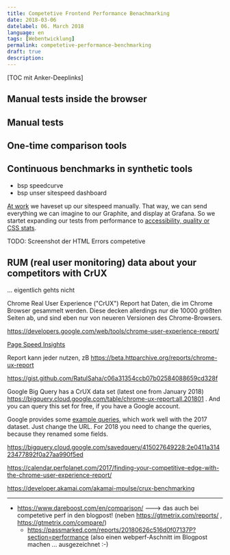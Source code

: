 ```yaml
---
title: Competetive Frontend Performance Benachmarking
date: 2018-03-06
datelabel: 06. March 2018
language: en
tags: [Webentwicklung]
permalink: competetive-performance-benchmarking
draft: true
description:
---
```


[TOC mit Anker-Deeplinks]


## Manual tests inside the browser



## Manual tests



## One-time comparison tools



## Continuous benchmarks in synthetic tools

- bsp speedcurve
- bsp unser sitespeed dashboard


[At work](TODO:ZON-FE-Manual) we haveset up our sitespeed manually. That way, we can send everything we can imagine to our Graphite, and display at Grafana. So we startet expanding our tests from performance to [accessibility, quality or CSS stats](TODO:a11ydashboardRepo).

TODO: Screenshot der HTML Errors competetive


## RUM (real user monitoring) data about your competitors with CrUX

... eigentlich gehts nicht

Chrome Real User Experience ("CrUX") Report hat Daten, die im Chrome Browser gesammelt werden. Diese decken allerdings nur die 10000 größten Seiten ab, und sind eben nur von neueren Versionen des Chrome-Browsers.

https://developers.google.com/web/tools/chrome-user-experience-report/

[Page Speed Insights](https://developers.google.com/speed/pagespeed/insights/)

Report kann jeder nutzen, zB https://beta.httparchive.org/reports/chrome-ux-report

https://gist.github.com/RatulSaha/c06a31354ccb07b02584088659cd328f

Google Big Query has a CrUX data set (latest one from January 2018) https://bigquery.cloud.google.com/table/chrome-ux-report:all.201801 . And you can query this set for free, if you have a Google account.

Google provides some [example queries](https://developers.google.com/web/tools/chrome-user-experience-report/getting-started#example-queries), which work well with the 2017 dataset. Just change the URL. For 2018 you need to change the queries, because they renamed some fields.


https://bigquery.cloud.google.com/savedquery/415027649228:2e0411a31423477892f0a27aa990f5ed


https://calendar.perfplanet.com/2017/finding-your-competitive-edge-with-the-chrome-user-experience-report/

https://developer.akamai.com/akamai-mpulse/crux-benchmarking

------------------------

- https://www.dareboost.com/en/comparison/ ---> das auch bei competetive perf in den blogpost! (neben https://gtmetrix.com/reports/ , https://gtmetrix.com/compare/)
  - https://passmarked.com/reports/20180626c516d0f07137P?section=performance (also einen webperf-Aschnitt im Blogpost machen ... ausgezeichnet :-)
